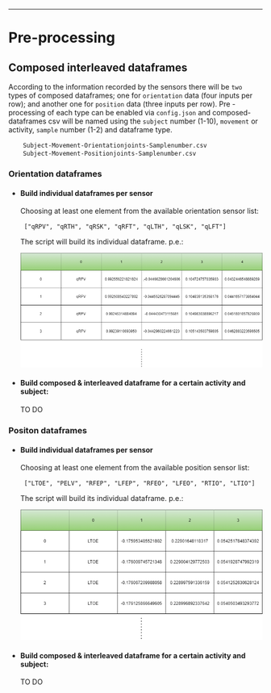 -----------------------------------------

# Pre-processing

## Composed interleaved dataframes
According to the information recorded by the sensors there will be `two` types of composed dataframes; one for `orientation` data (four inputs per row); and another one for `position` data (three inputs per row). Pre -processing of each type can be enabled via `config.json` and composed-dataframes csv will be named using the `subject` number (1-10), `movement` or activity, `sample` number (1-2) and dataframe type.

``` 
    Subject-Movement-Orientationjoints-Samplenumber.csv
    Subject-Movement-Positionjoints-Samplenumber.csv
```

### Orientation dataframes

+ #### Build individual dataframes per sensor
    Choosing at least one element from the available orientation sensor list:
    ```
     ["qRPV", "qRTH", "qRSK", "qRFT", "qLTH", "qLSK", "qLFT"]
    ```
    The script will build its individual dataframe. p.e.:
    
    ![Usage_schema](../doc/images/individual-orientation-df.png)
    
+ #### Build composed & interleaved dataframe for a certain activity and subject:
    
    TO DO

### Positon dataframes

+ #### Build individual dataframes per sensor
    Choosing at least one element from the available position sensor list:
    ```
     ["LTOE", "PELV", "RFEP", "LFEP", "RFEO", "LFEO", "RTIO", "LTIO"]
    ```
    The script will build its individual dataframe. p.e.:
    
   ![Usage_schema](../doc/images/individual-position-df.png)

+ #### Build composed & interleaved dataframe for a certain activity and subject:

    TO DO

